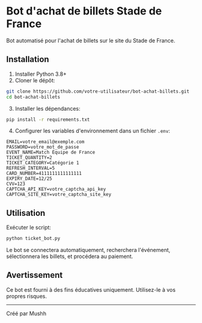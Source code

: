 # Bot d'achat de billets Stade de France

Bot automatisé pour l'achat de billets sur le site du Stade de France.

## Installation

1. Installer Python 3.8+
2. Cloner le dépôt:
```bash
git clone https://github.com/votre-utilisateur/bot-achat-billets.git
cd bot-achat-billets
```
3. Installer les dépendances:
```bash
pip install -r requirements.txt
```
4. Configurer les variables d'environnement dans un fichier `.env`:
```
EMAIL=votre_email@exemple.com
PASSWORD=votre_mot_de_passe
EVENT_NAME=Match Équipe de France
TICKET_QUANTITY=2
TICKET_CATEGORY=Catégorie 1
REFRESH_INTERVAL=5
CARD_NUMBER=4111111111111111
EXPIRY_DATE=12/25
CVV=123
CAPTCHA_API_KEY=votre_captcha_api_key
CAPTCHA_SITE_KEY=votre_captcha_site_key
```

## Utilisation

Exécuter le script:
```bash
python ticket_bot.py
```

Le bot se connectera automatiquement, recherchera l'événement, sélectionnera les billets, et procédera au paiement.

## Avertissement

Ce bot est fourni à des fins éducatives uniquement. Utilisez-le à vos propres risques.

---

Créé par Mushh
